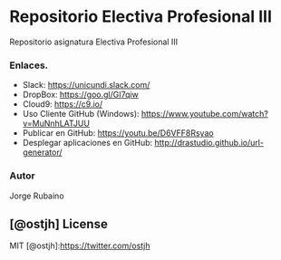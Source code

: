 # Repositorio Electiva Profesional III

Repositorio asignatura Electiva Profesional III


### Enlaces.


* Slack: https://unicundi.slack.com/
* DropBox: https://goo.gl/GI7qiw
* Cloud9: https://c9.io/
* Uso Cliente GitHub (Windows): https://www.youtube.com/watch?v=MuNnhLATJUU
* Publicar en GitHub: https://youtu.be/D6VFF8Rsyao
* Desplegar aplicaciones en GitHub: http://drastudio.github.io/url-generator/

### Autor
Jorge Rubaino

[@ostjh]
License
----
MIT
[@ostjh]:https://twitter.com/ostjh
